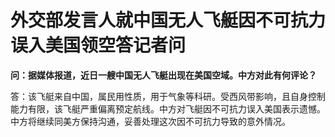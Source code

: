 # 外交部发言人就中国无人飞艇因不可抗力误入美国领空答记者问

**问：据媒体报道，近日一艘中国无人飞艇出现在美国空域。中方对此有何评论？**

答：该飞艇来自中国，属民用性质，用于气象等科研。受西风带影响，且自身控制能力有限，该飞艇严重偏离预定航线。中方对飞艇因不可抗力误入美国表示遗憾。中方将继续同美方保持沟通，妥善处理这次因不可抗力导致的意外情况。


